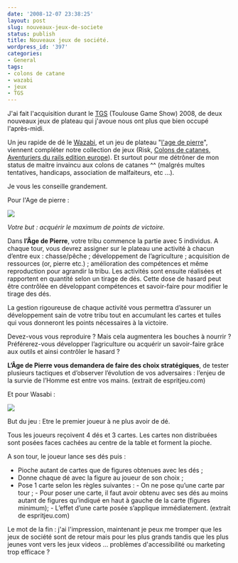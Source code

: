 ```yaml
---
date: '2008-12-07 23:38:25'
layout: post
slug: nouveaux-jeux-de-societe
status: publish
title: Nouveaux jeux de société.
wordpress_id: '397'
categories:
- General
tags:
- colons de catane
- wazabi
- jeux
- TGS
---
```


J'ai fait l'acquisition durant le [TGS](http://www.toulouse-game-show.fr/) (Toulouse Game Show) 2008, de deux nouveaux jeux de plateau qui j'avoue nous ont plus que bien occupé l'après-midi.

Un jeu rapide de dé le [Wazabi](http://www.espritjeu.com/petits-jeux/jeux-de-bataille-affrontement/wazabi.html), et un jeu de plateau "[l'age de pierre](http://www.espritjeu.com/jeux-de-plateau/jeux-de-gestion-construction/l-age-de-pierre.html)", viennent compléter notre collection de jeux (Risk, [Colons de catanes](http://www.espritjeu.com/jeux-de-plateau/jeux-de-gestion-construction/les-colons-de-catane.html), [Aventuriers du rails edition europe](http://www.espritjeu.com/jeux-de-plateau/jeux-de-strategie-conquete/les-aventuriers-du-rail-europe.html)). Et surtout pour me détrôner de mon status de maitre invaincu aux colons de catanes ^^ (malgrés multes tentatives, handicaps, association de malfaiteurs, etc ...).

Je vous les conseille grandement.

Pour l'Age de pierre :

[![](http://static.zenithar.org/wp-content/uploads/2008/12/l_age_de_pierre_zoomplateau_110x110.jpg)](http://static.zenithar.org/wp-content/uploads/2008/12/l_age_de_pierre_zoomplateau_110x110.jpg)

_Votre but : acquérir le maximum de points de victoire._

Dans **l’Âge de Pierre**, votre tribu commence la partie avec 5 individus. A chaque tour, vous devrez assigner sur le plateau une activité à chacun d’entre eux : chasse/pêche ; développement de l’agriculture ; acquisition de ressources (or, pierre etc.) ; amélioration des compétences et même reproduction pour agrandir la tribu. Les activités sont ensuite réalisées et rapportent en quantité selon un tirage de dés. Cette dose de hasard peut être contrôlée en développant compétences et savoir-faire pour modifier le tirage des dés.

La gestion rigoureuse de chaque activité vous permettra d’assurer un développement sain de votre tribu tout en accumulant les cartes et tuiles qui vous donneront les points nécessaires à la victoire.

Devez-vous vous reproduire ? Mais cela augmentera les bouches à nourrir ? Préférerez-vous développer l’agriculture ou acquérir un savoir-faire grâce aux outils et ainsi contrôler le hasard ?

**L’Âge de Pierre vous demandera de faire des choix stratégiques**, de tester plusieurs tactiques et d’observer l’évolution de vos adversaires : l’enjeu de la survie de l’Homme est entre vos mains. (extrait de espritjeu.com)

Et pour Wasabi :

[![](http://static.zenithar.org/wp-content/uploads/2008/12/wazabi_materiel.jpg)](http://static.zenithar.org/wp-content/uploads/2008/12/wazabi_materiel.jpg)

But du jeu : Etre le premier joueur à ne plus avoir de dé.

Tous les joueurs reçoivent 4 dés et 3 cartes. Les cartes non distribuées sont posées faces cachées au centre de la table et forment la pioche.

A son tour, le joueur lance ses dés puis :

  * Pioche autant de cartes que de figures obtenues avec les dés ;
  * Donne chaque dé avec la figure au joueur de son choix ;
  * Pose 1 carte selon les règles suivantes : - On ne pose qu’une carte par tour ; - Pour poser une carte, il faut avoir obtenu avec ses dés au moins autant de figures qu’indiqué en haut à gauche de la carte (figures minimum); - L’effet d’une carte posée s’applique immédiatement. (extrait de espritjeu.com)


Le mot de la fin : j'ai l'impression, maintenant je peux me tromper que les jeux de société sont de retour mais pour les plus grands tandis que les plus jeunes vont vers les jeux videos ... problèmes d'accessibilité ou marketing trop efficace ?
